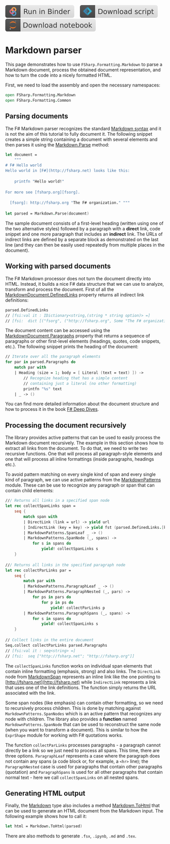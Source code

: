 [![Binder](img/badge-binder.svg)](https://mybinder.org/v2/gh/fsprojects/fsharp.formatting/gh-pages?filepath=markdown.ipynb)&emsp;
[![Script](img/badge-script.svg)](https://fsprojects.github.io/FSharp.Formatting//markdown.fsx)&emsp;
[![Notebook](img/badge-notebook.svg)](https://fsprojects.github.io/FSharp.Formatting//markdown.ipynb)

# Markdown parser

This page demonstrates how to use `FSharp.Formatting.Markdown` to parse a Markdown
document, process the obtained document representation, and
how to turn the code into a nicely formatted HTML.

First, we need to load the assembly and open the necessary namespaces:

```fsharp
open FSharp.Formatting.Markdown
open FSharp.Formatting.Common
```

## Parsing documents

The F# Markdown parser recognizes the standard [Markdown syntax](http://daringfireball.net/projects/markdown/)
and it is not the aim of this tutorial to fully document it.
The following snippet creates a simple string containing a document
with several elements and then parses it using the [Markdown.Parse](https://fsprojects.github.io/FSharp.Formatting/reference/fsharp-formatting-markdown-markdown.html#Parse) method:

```fsharp
let document =
    """
# F# Hello world
Hello world in [F#](http://fsharp.net) looks like this:

    printfn "Hello world!"

For more see [fsharp.org][fsorg].

  [fsorg]: http://fsharp.org "The F# organization." """

let parsed = Markdown.Parse(document)
```

The sample document consists of a first-level heading (written using
one of the two alternative styles) followed by a paragraph with a
**direct** link, code snippet and one more paragraph that includes an
**indirect** link. The URLs of indirect links are defined by a separate
block as demonstrated on the last line (and they can then be easily used repeatedly
from multiple places in the document).

## Working with parsed documents

The F# Markdown processor does not turn the document directly into HTML.
Instead, it builds a nice F# data structure that we can use to analyze,
transform and process the document. First of all the [MarkdownDocument.DefinedLinks](https://fsprojects.github.io/FSharp.Formatting/reference/fsharp-formatting-markdown-markdowndocument.html#DefinedLinks) property
returns all indirect link definitions:

```fsharp
parsed.DefinedLinks
// [fsi:val it : IDictionary<string,(string * string option)> =]
// [fsi:  dict [("fsorg", ("http://fsharp.org", Some "The F# organization."))]]
```

The document content can be accessed using the [MarkdownDocument.Paragraphs](https://fsprojects.github.io/FSharp.Formatting/reference/fsharp-formatting-markdown-markdowndocument.html#Paragraphs) property that returns
a sequence of paragraphs or other first-level elements (headings, quotes, code snippets, etc.).
The following snippet prints the heading of the document:

```fsharp
// Iterate over all the paragraph elements
for par in parsed.Paragraphs do
    match par with
    | Heading (size = 1; body = [ Literal (text = text) ]) ->
        // Recognize heading that has a simple content
        // containing just a literal (no other formatting)
        printfn "%s" text
    | _ -> ()
```

You can find more detailed information about the document structure and how to process it
in the book [F# Deep Dives](http://manning.com/petricek2/).

## Processing the document recursively

The library provides active patterns that can be used to easily process the Markdown
document recursively. The example in this section shows how to extract all links from the
document. To do that, we need to write two recursive functions. One that will process
all paragraph-style elements and one that will process all inline formattings (inside
paragraphs, headings etc.).

To avoid pattern matching on every single kind of span and every single kind of
paragraph, we can use active patterns from the [MarkdownPatterns](https://fsprojects.github.io/FSharp.Formatting/reference/fsharp-formatting-markdown-markdownpatterns.html) module. These can be use
to recognize any paragraph or span that can contain child elements:

```fsharp
/// Returns all links in a specified span node
let rec collectSpanLinks span =
    seq {
        match span with
        | DirectLink (link = url) -> yield url
        | IndirectLink (key = key) -> yield fst (parsed.DefinedLinks.[key])
        | MarkdownPatterns.SpanLeaf _ -> ()
        | MarkdownPatterns.SpanNode (_, spans) ->
            for s in spans do
                yield! collectSpanLinks s
    }

/// Returns all links in the specified paragraph node
let rec collectParLinks par =
    seq {
        match par with
        | MarkdownPatterns.ParagraphLeaf _ -> ()
        | MarkdownPatterns.ParagraphNested (_, pars) ->
            for ps in pars do
                for p in ps do
                    yield! collectParLinks p
        | MarkdownPatterns.ParagraphSpans (_, spans) ->
            for s in spans do
                yield! collectSpanLinks s
    }

// Collect links in the entire document
Seq.collect collectParLinks parsed.Paragraphs
// [fsi:val it : seq<string> =]
// [fsi:  seq ["http://fsharp.net"; "http://fsharp.org"]]
```

The `collectSpanLinks` function works on individual span elements that contain inline
formatting (emphasis, strong) and also links. The `DirectLink` node from [MarkdownSpan](https://fsprojects.github.io/FSharp.Formatting/reference/fsharp-formatting-markdown-markdownspan.html) represents an inline
link like the one pointing to [http://fsharp.net](http://fsharp.net) while `IndirectLink` represents a
link that uses one of the link definitions. The function simply returns the URL associated
with the link.

Some span nodes (like emphasis) can contain other formatting, so we need to recursively
process children. This is done by matching against `MarkdownPatterns.SpanNodes` which is an active
pattern that recognizes any node with children. The library also provides a **function**
named `MarkdownPatterns.SpanNode` that can be used to reconstruct the same node (when you want
to transform a document). This is similar to how the `ExprShape` module for working with
F# quotations works.

The function `collectParLinks` processes paragraphs - a paragraph cannot directly be a
link so we just need to process all spans. This time, there are three options.
`ParagraphLeaf` represents a case where the paragraph does not contain any spans
(a code block or, for example, a `<hr>` line); the `ParagraphNested` case is used for paragraphs
that contain other paragraphs (quotation) and `ParagraphSpans` is used for all other
paragraphs that contain normal text - here we call `collectSpanLinks` on all nested spans.

## Generating HTML output

Finally, the [Markdown](https://fsprojects.github.io/FSharp.Formatting/reference/fsharp-formatting-markdown-markdown.html) type also includes a method [Markdown.ToHtml](https://fsprojects.github.io/FSharp.Formatting/reference/fsharp-formatting-markdown-markdown.html#ToHtml) that can be used
to generate an HTML document from the Markdown input. The following example shows how to call it:

```fsharp
let html = Markdown.ToHtml(parsed)
```

There are also methods to generate `.fsx`, `.ipynb`, `.md` and `.tex`.


